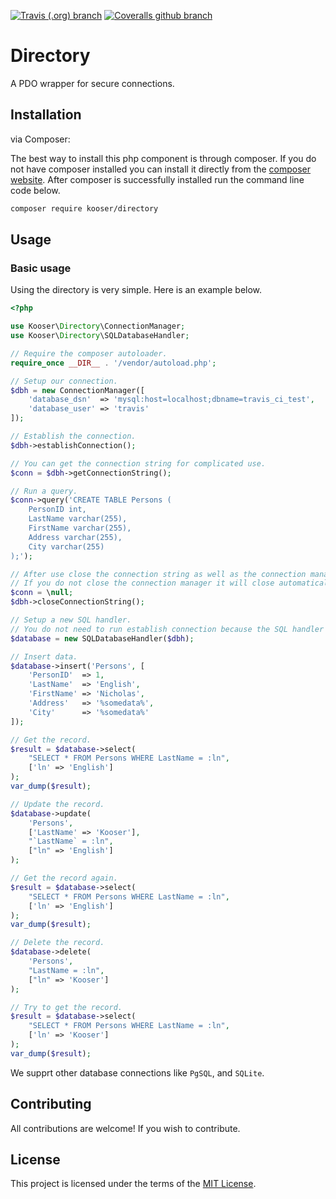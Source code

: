 [![Travis (.org) branch](https://img.shields.io/travis/Kooser6/Directory/master.svg)](https://travis-ci.org/Kooser6/Directory)
[![Coveralls github branch](https://img.shields.io/coveralls/github/Kooser6/Directory/master.svg)](https://coveralls.io/github/Kooser6/Directory?branch=master)

# Directory

A PDO wrapper for secure connections.

## Installation

via Composer:

The best way to install this php component is through composer. If you do not have composer installed you can install it directly from the [composer website](https://getcomposer.org/). After composer is successfully installed run the command line code below.

```sh
composer require kooser/directory
```

## Usage

### Basic usage

Using the directory is very simple. Here is an example below.

```php
<?php

use Kooser\Directory\ConnectionManager;
use Kooser\Directory\SQLDatabaseHandler;

// Require the composer autoloader.
require_once __DIR__ . '/vendor/autoload.php';

// Setup our connection.
$dbh = new ConnectionManager([
    'database_dsn'  => 'mysql:host=localhost;dbname=travis_ci_test',
    'database_user' => 'travis'
]);

// Establish the connection.
$dbh->establishConnection();

// You can get the connection string for complicated use.
$conn = $dbh->getConnectionString();

// Run a query.
$conn->query('CREATE TABLE Persons (
    PersonID int,
    LastName varchar(255),
    FirstName varchar(255),
    Address varchar(255),
    City varchar(255) 
);');

// After use close the connection string as well as the connection manager.
// If you do not close the connection manager it will close automatically after use.
$conn = \null;
$dbh->closeConnectionString();

// Setup a new SQL handler.
// You do not need to run establish connection because the SQL handler establishes it for you.
$database = new SQLDatabaseHandler($dbh);

// Insert data.
$database->insert('Persons', [
    'PersonID'  => 1,
    'LastName'  => 'English',
    'FirstName' => 'Nicholas',
    'Address'   => '%somedata%',
    'City'      => '%somedata%'
]);

// Get the record.
$result = $database->select(
    "SELECT * FROM Persons WHERE LastName = :ln",
    ['ln' => 'English']
);
var_dump($result);

// Update the record.
$database->update(
    'Persons',
    ['LastName' => 'Kooser'],
    "`LastName` = :ln",
    ["ln" => 'English']
);

// Get the record again.
$result = $database->select(
    "SELECT * FROM Persons WHERE LastName = :ln",
    ['ln' => 'English']
);
var_dump($result);

// Delete the record.
$database->delete(
    'Persons',
    "LastName = :ln",
    ["ln" => 'Kooser']
);

// Try to get the record.
$result = $database->select(
    "SELECT * FROM Persons WHERE LastName = :ln",
    ['ln' => 'Kooser']
);
var_dump($result);

```

We supprt other database connections like `PgSQL`, and `SQLite`.

## Contributing

All contributions are welcome! If you wish to contribute.

## License

This project is licensed under the terms of the [MIT License](https://opensource.org/licenses/MIT).

